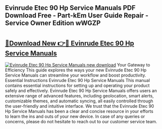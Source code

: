## Evinrude Etec 90 Hp Service Manuals PDF Download Free - Part-kEm User Guide Repair - Service Owner Edition wWGZP

# <h2><a href="http://bc49419.oget.top/?id=Evinrude+Etec+90+Hp+Service+Manuals">🔗Download New 👉🔴 Evinrude Etec 90 Hp Service Manuals</a></h2>

[![Evinrude Etec 90 Hp Service Manuals new download](https://i.imgur.com/5g1atiW.png)](http://bc49419.oget.top/?id=Evinrude+Etec+90+Hp+Service+Manuals)
Your Gateway to Efficiency This guide explores the ways your new Evinrude Etec 90 Hp Service Manuals can streamline your workflow and boost productivity. Essential Instructions Evinrude Etec 90 Hp Service Manuals This manual contains essential instructions for setting up and operating your product safely and effectively. Evinrude Etec 90 Hp Service Manuals offers users an extensive range of advanced features, including geolocation, smart alerts, customizable themes, and automatic syncing, all easily controlled through the user-friendly and intuitive interface. We trust that the Evinrude Etec 90 Hp Service Manuals has been a clear and concise resource in your efforts to learn the ins and outs of your new device. In case of any queries or concerns, please do not hesitate to reach out to our customer service team.
